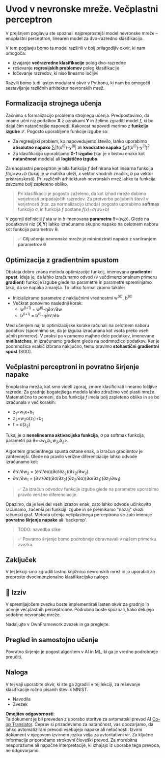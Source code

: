 <!--
CO_OP_TRANSLATOR_METADATA:
{
  "original_hash": "df98b2c59f87d8543135301e87969f70",
  "translation_date": "2025-07-09T16:52:12+00:00",
  "source_file": "15-rag-and-vector-databases/data/own_framework.md",
  "language_code": "sl"
}
-->
# Uvod v nevronske mreže. Večplastni perceptron

V prejšnjem poglavju ste spoznali najpreprostejši model nevronske mreže – enoplastni perceptron, linearen model za dvo-razredno klasifikacijo.

V tem poglavju bomo ta model razširili v bolj prilagodljiv okvir, ki nam omogoča:

* izvajanje **večrazredne klasifikacije** poleg dvo-razredne
* reševanje **regresijskih problemov** poleg klasifikacije
* ločevanje razredov, ki niso linearno ločljivi

Razvili bomo tudi lasten modularni okvir v Pythonu, ki nam bo omogočil sestavljanje različnih arhitektur nevronskih mrež.

## Formalizacija strojnega učenja

Začnimo s formalizacijo problema strojnega učenja. Predpostavimo, da imamo učni niz podatkov **X** z oznakami **Y** in želimo zgraditi model *f*, ki bo dajal čim natančnejše napovedi. Kakovost napovedi merimo z **funkcijo izgube** ℒ. Pogosto uporabljene funkcije izgube so:

* Za regresijski problem, ko napovedujemo število, lahko uporabimo **absolutno napako** ∑<sub>i</sub>|f(x<sup>(i)</sup>)-y<sup>(i)</sup>| ali **kvadratno napako** ∑<sub>i</sub>(f(x<sup>(i)</sup>)-y<sup>(i)</sup>)<sup>2</sup>
* Za klasifikacijo uporabljamo **0-1 izgubo** (kar je v bistvu enako kot **natančnost** modela) ali **logistično izgubo**.

Za enoplastni perceptron je bila funkcija *f* definirana kot linearna funkcija *f(x)=wx+b* (tukaj je *w* matrika uteži, *x* vektor vhodnih značilk, *b* pa vektor pristranskosti). Pri različnih arhitekturah nevronskih mrež lahko ta funkcija zavzame bolj zapleteno obliko.

> Pri klasifikaciji je pogosto zaželeno, da kot izhod mreže dobimo verjetnosti pripadajočih razredov. Za pretvorbo poljubnih števil v verjetnosti (npr. za normalizacijo izhoda) pogosto uporabimo **softmax** funkcijo σ, in funkcija *f* postane *f(x)=σ(wx+b)*

V zgornji definiciji *f* sta *w* in *b* imenovana **parametra** θ=⟨*w,b*⟩. Glede na podatkovni niz ⟨**X**,**Y**⟩ lahko izračunamo skupno napako na celotnem naboru kot funkcijo parametrov θ.

> ✅ **Cilj učenja nevronske mreže je minimizirati napako z variiranjem parametrov θ**

## Optimizacija z gradientnim spustom

Obstaja dobro znana metoda optimizacije funkcij, imenovana **gradientni spust**. Ideja je, da lahko izračunamo odvod (v večdimenzionalnem primeru **gradient**) funkcije izgube glede na parametre in parametre spreminjamo tako, da se napaka zmanjša. To lahko formaliziramo takole:

* Inicializiramo parametre z naključnimi vrednostmi w<sup>(0)</sup>, b<sup>(0)</sup>
* Večkrat ponovimo naslednji korak:
    - w<sup>(i+1)</sup> = w<sup>(i)</sup>-η∂ℒ/∂w
    - b<sup>(i+1)</sup> = b<sup>(i)</sup>-η∂ℒ/∂b

Med učenjem naj bi optimizacijske korake računali na celotnem naboru podatkov (spomnimo se, da je izguba izračunana kot vsota preko vseh učnih primerov). V praksi pa vzamemo majhne dele podatkov, imenovane **minibatches**, in izračunamo gradient glede na podmnožico podatkov. Ker je podmnožica vsakič izbrana naključno, temu pravimo **stohastični gradientni spust** (SGD).

## Večplastni perceptroni in povratno širjenje napake

Enoplastna mreža, kot smo videli zgoraj, zmore klasificirati linearno ločljive razrede. Za gradnjo bogatejšega modela lahko združimo več plasti mreže. Matematično to pomeni, da bo funkcija *f* imela bolj zapleteno obliko in se bo izračunala v več korakih:
* z<sub>1</sub>=w<sub>1</sub>x+b<sub>1</sub>
* z<sub>2</sub>=w<sub>2</sub>α(z<sub>1</sub>)+b<sub>2</sub>
* f = σ(z<sub>2</sub>)

Tukaj je α **nenelinearna aktivacijska funkcija**, σ pa softmax funkcija, parametri pa θ=<*w<sub>1</sub>,b<sub>1</sub>,w<sub>2</sub>,b<sub>2</sub>*>.

Algoritem gradientnega spusta ostane enak, a izračun gradientov je zahtevnejši. Glede na pravilo verižne diferenciacije lahko odvode izračunamo kot:

* ∂ℒ/∂w<sub>2</sub> = (∂ℒ/∂σ)(∂σ/∂z<sub>2</sub>)(∂z<sub>2</sub>/∂w<sub>2</sub>)
* ∂ℒ/∂w<sub>1</sub> = (∂ℒ/∂σ)(∂σ/∂z<sub>2</sub>)(∂z<sub>2</sub>/∂α)(∂α/∂z<sub>1</sub>)(∂z<sub>1</sub>/∂w<sub>1</sub>)

> ✅ Za izračun odvodov funkcije izgube glede na parametre uporabimo pravilo verižne diferenciacije.

Opazimo, da je levi del vseh izrazov enak, zato lahko odvode učinkovito računamo, začenši pri funkciji izgube in se premikamo "nazaj" skozi računski graf. Metoda učenja večplastnega perceptrona se zato imenuje **povratno širjenje napake** ali 'backprop'.

> TODO: navedba slike

> ✅ Povratno širjenje bomo podrobneje obravnavali v našem primerku zvezka.

## Zaključek

V tej lekciji smo zgradili lastno knjižnico nevronskih mrež in jo uporabili za preprosto dvodimenzionalno klasifikacijsko nalogo.

## 🚀 Izziv

V spremljajočem zvezku boste implementirali lasten okvir za gradnjo in učenje večplastnih perceptronov. Podrobno boste spoznali, kako delujejo sodobne nevronske mreže.

Nadaljujte v OwnFramework zvezek in ga preglejte.

## Pregled in samostojno učenje

Povratno širjenje je pogost algoritem v AI in ML, ki ga je vredno podrobneje preučiti.

## Naloga

V tej vaji uporabite okvir, ki ste ga zgradili v tej lekciji, za reševanje klasifikacije ročno pisanih številk MNIST.

* Navodila
* Zvezek

**Omejitev odgovornosti**:  
Ta dokument je bil preveden z uporabo storitve za avtomatski prevod AI [Co-op Translator](https://github.com/Azure/co-op-translator). Čeprav si prizadevamo za natančnost, vas opozarjamo, da lahko avtomatizirani prevodi vsebujejo napake ali netočnosti. Izvirni dokument v njegovem izvirnem jeziku velja za avtoritativni vir. Za ključne informacije priporočamo strokovni človeški prevod. Za morebitna nesporazume ali napačne interpretacije, ki izhajajo iz uporabe tega prevoda, ne odgovarjamo.